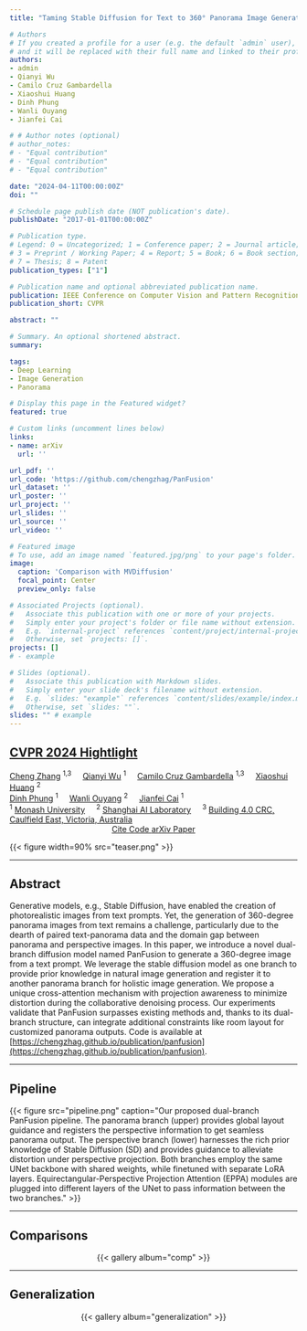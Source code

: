```yaml
---
title: "Taming Stable Diffusion for Text to 360° Panorama Image Generation"

# Authors
# If you created a profile for a user (e.g. the default `admin` user), write the username (folder name) here 
# and it will be replaced with their full name and linked to their profile.
authors:
- admin
- Qianyi Wu
- Camilo Cruz Gambardella
- Xiaoshui Huang
- Dinh Phung
- Wanli Ouyang
- Jianfei Cai

# # Author notes (optional)
# author_notes:
# - "Equal contribution"
# - "Equal contribution"
# - "Equal contribution"

date: "2024-04-11T00:00:00Z"
doi: ""

# Schedule page publish date (NOT publication's date).
publishDate: "2017-01-01T00:00:00Z"

# Publication type.
# Legend: 0 = Uncategorized; 1 = Conference paper; 2 = Journal article;
# 3 = Preprint / Working Paper; 4 = Report; 5 = Book; 6 = Book section;
# 7 = Thesis; 8 = Patent
publication_types: ["1"]

# Publication name and optional abbreviated publication name.
publication: IEEE Conference on Computer Vision and Pattern Recognition
publication_short: CVPR

abstract: ""

# Summary. An optional shortened abstract.
summary: 

tags:
- Deep Learning
- Image Generation
- Panorama

# Display this page in the Featured widget?
featured: true

# Custom links (uncomment lines below)
links:
- name: arXiv
  url: ''

url_pdf: ''
url_code: 'https://github.com/chengzhag/PanFusion'
url_dataset: ''
url_poster: ''
url_project: ''
url_slides: ''
url_source: ''
url_video: ''

# Featured image
# To use, add an image named `featured.jpg/png` to your page's folder. 
image:
  caption: 'Comparison with MVDiffusion'
  focal_point: Center
  preview_only: false

# Associated Projects (optional).
#   Associate this publication with one or more of your projects.
#   Simply enter your project's folder or file name without extension.
#   E.g. `internal-project` references `content/project/internal-project/index.md`.
#   Otherwise, set `projects: []`.
projects: []
# - example

# Slides (optional).
#   Associate this publication with Markdown slides.
#   Simply enter your slide deck's filename without extension.
#   E.g. `slides: "example"` references `content/slides/example/index.md`.
#   Otherwise, set `slides: ""`.
slides: "" # example
---
```


<!-- {{% callout note %}}
Click the *Cite* button above to demo the feature to enable visitors to import publication metadata into their reference management software.
{{% /callout %}}

{{% callout note %}}
Create your slides in Markdown - click the *Slides* button to check out the example.
{{% /callout %}}

Supplementary notes can be added here, including [code, math, and images](https://wowchemy.com/docs/writing-markdown-latex/). -->


## [<div class="publication-header">CVPR 2024 Hightlight</div>](https://cvpr.thecvf.com/Conferences/2024)

<div class="publication-header">
  <a href="https://chengzhag.github.io/" target="_blank">Cheng Zhang</a>
  <sup>1,3</sup>
  &nbsp; &nbsp;
  <a href="https://wuqianyi.top" target="_blank">Qianyi Wu</a>
  <sup>1</sup>
  &nbsp; &nbsp;
  <a href="https://www.researchgate.net/profile/Camilo-Cruz-Gambardella" target="_blank">Camilo Cruz Gambardella</a>
  <sup>1,3</sup>
  &nbsp; &nbsp;
  <a href="https://xiaoshuihuang.github.io" target="_blank">Xiaoshui Huang</a>
  <sup>2</sup>
  <!-- &nbsp; &nbsp; -->
  <br />
  <a href="https://dinhphung.ml" target="_blank">Dinh Phung</a>
  <sup>1</sup>
  &nbsp; &nbsp;
  <a href="https://wlouyang.github.io" target="_blank">Wanli Ouyang</a>
  <sup>2</sup>
  &nbsp; &nbsp;
  <a href="https://jianfei-cai.github.io" target="_blank">Jianfei Cai</a>
  <sup>1</sup>
</div>

<div class="publication-header">
  <sup>1</sup>
  <a href="https://www.monash.edu" target="_blank">Monash University</a> 
  &nbsp; &nbsp;
  <!-- <br /> -->
  <sup>2</sup>
  <a href="https://www.shlab.org.cn" target="_blank">Shanghai AI Laboratory</a> 
  <!-- <br /> -->
  &nbsp; &nbsp;
  <sup>3</sup>
  <a href="https://building4pointzero.org" target="_blank">Building 4.0 CRC, Caulfield East, Victoria, Australia</a>
</div>

<center>
  <a href="#" class="btn btn-outline-primary js-cite-modal" data-filename="/publication/im3d/cite.bib">
  Cite
  </a>
  <a href="https://github.com/chengzhag/PanFusion" class="btn btn-outline-primary" target="_blank">
  Code
  </a>
  <!-- <a href="https://www.youtube.com/watch?v=Kg0du7mFu60" class="btn btn-outline-primary" target="_blank">
  YouTube
  </a>
  <a href="https://www.bilibili.com/video/BV1By4y1g7c5/" class="btn btn-outline-primary" target="_blank">
  bilibili
  </a> -->
  <a href="" class="btn btn-outline-primary" target="_blank">
  arXiv
  </a> 
  <a href="" class="btn btn-outline-primary" target="_blank">
  Paper
  </a>
</center>

{{< figure width=90% src="teaser.png" >}}

---
## Abstract
Generative models, e.g., Stable Diffusion, have enabled the creation of photorealistic images from text prompts. Yet, the generation of 360-degree panorama images from text remains a challenge, particularly due to the dearth of paired text-panorama data and the domain gap between panorama and perspective images. In this paper, we introduce a novel dual-branch diffusion model named PanFusion to generate a 360-degree image from a text prompt. We leverage the stable diffusion model as one branch to provide prior knowledge in natural image generation and register it to another panorama branch for holistic image generation. We propose a unique cross-attention mechanism with projection awareness to minimize distortion during the collaborative denoising process. Our experiments validate that PanFusion surpasses existing methods and, thanks to its dual-branch structure, can integrate additional constraints like room layout for customized panorama outputs. Code is available at [https://chengzhag.github.io/publication/panfusion](https://chengzhag.github.io/publication/panfusion).

---
## Pipeline

{{< figure src="pipeline.png" caption="Our proposed dual-branch PanFusion pipeline. The panorama branch (upper) provides global layout guidance and registers the perspective information to get seamless panorama output. The perspective branch (lower) harnesses the rich prior knowledge of Stable Diffusion (SD) and provides guidance to alleviate distortion under perspective projection. Both branches employ the same UNet backbone with shared weights, while finetuned with separate LoRA layers. Equirectangular-Perspective Projection Attention (EPPA) modules are plugged into different layers of the UNet to pass information between the two branches." >}}


---
## Comparisons

<center>
  {{< gallery album="comp" >}}
</center>

---
## Generalization

<center>
  {{< gallery album="generalization" >}}
</center>
